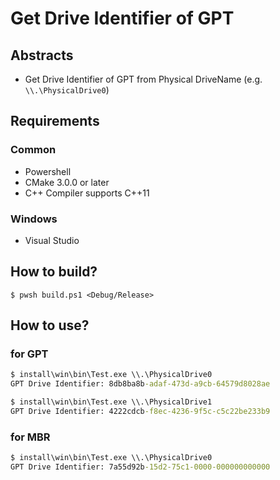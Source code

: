 # Get Drive Identifier of GPT

## Abstracts

* Get Drive Identifier of GPT from Physical DriveName (e.g. `\\.\PhysicalDrive0`)

## Requirements

### Common

* Powershell
* CMake 3.0.0 or later
* C++ Compiler supports C++11

### Windows

* Visual Studio

## How to build?

````shell
$ pwsh build.ps1 <Debug/Release>
````

## How to use?

### for GPT

````bat
$ install\win\bin\Test.exe \\.\PhysicalDrive0
GPT Drive Identifier: 8db8ba8b-adaf-473d-a9cb-64579d8028ae

$ install\win\bin\Test.exe \\.\PhysicalDrive1
GPT Drive Identifier: 4222cdcb-f8ec-4236-9f5c-c5c22be233b9
````

### for MBR

````bat
$ install\win\bin\Test.exe \\.\PhysicalDrive0
GPT Drive Identifier: 7a55d92b-15d2-75c1-0000-000000000000
````